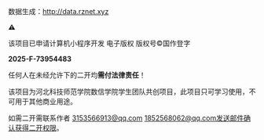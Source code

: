 数据生成：http://data.rznet.xyz



**⚠️**

该项目已申请计算机小程序开发 电子版权 版权号©️国作登字

**2025-F-73954483**

任何人在未经允许下的二开均**需付法律责任**！

该项目为河北科技师范学院数信学院学生团队共创项目，此项目只可学习使用，不可用于其他商业用途。

如需二开需联系作者 3153566913@qq.com 1852568062@qq.com发送邮件确认获得二开权限。
